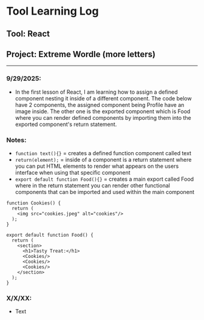 # Tool Learning Log

## Tool: **React**

## Project: **Extreme Wordle (more letters)**

---

### 9/29/2025:
* In the first lesson of React, I am learning how to assign a defined component nesting it inside of a different component. The code below have 2 components, the assigned component being Profile have an image inside. The other one is the exported component which is Food where you can render defined components by importing them into the exported component's return statement.
  
### Notes:
* ``function text(){}`` = creates a defined function component called text 
* ``return(element);`` = inside of a component is a return statement where you can put HTML elements to render what appears on the users interface when using that specific component
* ``export default function Food(){}`` = creates a main export called Food where in the return statement you can render other functional components that can be imported and used within the main component

```
function Cookies() {
  return (
    <img src="cookies.jpeg" alt="cookies"/>
  );
}

export default function Food() {
  return (
    <section>
      <h1>Tasty Treat:</h1>
      <Cookies/>
      <Cookies/>
      <Cookies/>
    </section>
  );
}
```

### X/X/XX:
* Text


<!-- 
* Links you used today (websites, videos, etc)
* Things you tried, progress you made, etc
* Challenges, a-ha moments, etc
* Questions you still have
* What you're going to try next
-->
